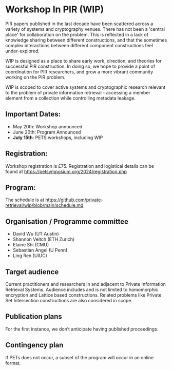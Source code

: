 # Workshop In PIR (WIP)

PIR papers published in the last decade have been scattered across a variety of systems and cryptography venues. There has not been a 'central place' for collaboration on the problem. This is reflected in a lack of knowledge sharing between different constructions, and that the sometimes complex interactions between different component constructions feel under-explored.

WIP is designed as a place to share early work, direction, and theories for successful PIR construction. In doing so, we hope to provide a point of coordination for PIR researchers, and grow a more vibrant community working on the PIR problem.

WIP is scoped to cover active systems and cryptographic research relevant to the problem of private information retrieval - accessing a member element from a collection while controlling metadata leakage.

## Important Dates:

* May 20th: Workshop announced
* June 20th: Program Announced
* **July 15th**: PETS workshops, including WIP

## Registration:

Workshop registration is £75. Registration and logistical details can be found at https://petsymposium.org/2024/registration.php

## Program:

The schedule is at https://github.com/private-retrieval/wip/blob/main/schedule.md

## Organisation / Programme committee
* David Wu (UT Austin)
* Shannon Veitch (ETH Zurich)
* Elaine Shi (CMU)
* Sebastian Angel (U Penn)
* Ling Ren (UIUC)

## Target audience
Current practitioners and researchers in and adjacent to Private Information Retrieval Systems. Audience includes and is not limited to homomorphic encryption and Lattice based constructions. Related problems like Private Set Intersection constructions are also considered in scope.

## Publication plans
For the first instance, we don’t anticipate having published proceedings.

## Contingency plan
If PETs does not occur, a subset of the program will occur in an online format.
